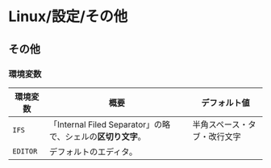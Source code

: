 # Linux/設定/その他

## その他

### 環境変数

| 環境変数 | 概要                                                         | デフォルト値                 |
| -------- | ------------------------------------------------------------ | ---------------------------- |
| `IFS`    | 「Internal Filed Separator」の略で、シェルの**区切り文字**。 | 半角スペース・タブ・改行文字 |
| `EDITOR` | デフォルトのエディタ。                                       |                              |
